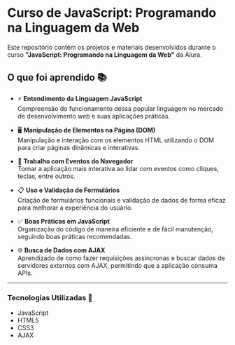 # Curso de JavaScript: Programando na Linguagem da Web

Este repositório contém os projetos e materiais desenvolvidos durante o curso **"JavaScript: Programando na Linguagem da Web"** da Alura.

## O que foi aprendido 📚

- ⚡ **Entendimento da Linguagem JavaScript**  
  Compreensão do funcionamento dessa popular linguagem no mercado de desenvolvimento web e suas aplicações práticas.

- 🖥️ **Manipulação de Elementos na Página (DOM)**  
  Manipulação e interação com os elementos HTML utilizando o DOM para criar páginas dinâmicas e interativas.

- 🎯 **Trabalho com Eventos do Navegador**  
  Tornar a aplicação mais interativa ao lidar com eventos como cliques, teclas, entre outros.

- 📋 **Uso e Validação de Formulários**  
  Criação de formulários funcionais e validação de dados de forma eficaz para melhorar a experiência do usuário.

- ✅ **Boas Práticas em JavaScript**  
  Organização do código de maneira eficiente e de fácil manutenção, seguindo boas práticas recomendadas.

- 🌐 **Busca de Dados com AJAX**  
  Aprendizado de como fazer requisições assíncronas e buscar dados de servidores externos com AJAX, permitindo que a aplicação consuma APIs.

---

### Tecnologias Utilizadas 🚀

- JavaScript
- HTML5
- CSS3
- AJAX
